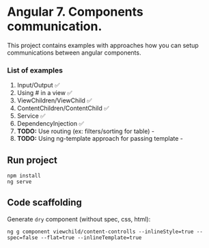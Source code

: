 # Angular 7. Components communication.

This project contains examples with approaches how you can setup communications between angular components.

### List of examples

1. Input/Output ✅
1. Using \# in a view ✅
1. ViewChildren/ViewChild ✅
1. ContentChildren/ContentChild ✅
1. Service ✅
1. DependencyInjection ✅
1. **TODO:** Use routing (ex: filters/sorting for table) -
1. **TODO:** Using ng-template approach for passing template -


## Run project
```
npm install
ng serve
```

## Code scaffolding

Generate `dry` component (without spec, css, html):
```
ng g component viewchild/content-controlls --inlineStyle=true --spec=false --flat=true --inlineTemplate=true
```

